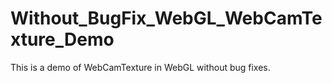# Without_BugFix_WebGL_WebCamTexture_Demo

This is a demo of WebCamTexture in WebGL without bug fixes.
